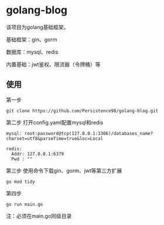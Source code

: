# golang-blog
该项目为golang基础框架。

基础框架：gin、gorm

数据库：mysql、redis

内置基础：jwt鉴权、限流器（令牌桶）等


## 使用
第一步 
```
git clone https://github.com/Persistence98/golang-blog.git
```
第二步
打开config.yaml配置mysql和redis
```
mysql: root:password@tcp(127.0.0.1:3306)/databases_name?charset=utf8&parseTime=true&loc=Local
```
```
redis:
  Addr: 127.0.0.1:6379
  Pwd : ""
```

第三步
使用命令下载gin、gorm、jwt等第三方扩展
```
go mod tidy
```
第四步
```
go run main.go
```
注：必须在main.go同级目录
